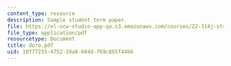 ```yaml
---
content_type: resource
description: Sample student term paper.
file: https://ol-ocw-studio-app-qa.s3.amazonaws.com/courses/22-314j-structural-mechanics-in-nuclear-power-technology-fall-2006/10f77255475218a8604d769c865f44b6_doro.pdf
file_type: application/pdf
resourcetype: Document
title: doro.pdf
uid: 10f77255-4752-18a8-604d-769c865f44b6
---
```

